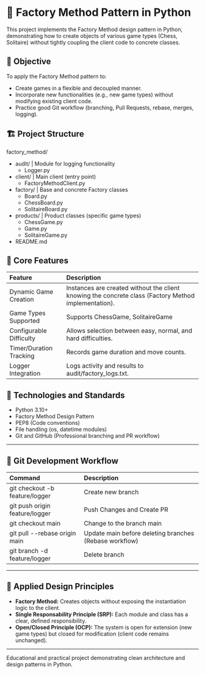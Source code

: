 # 🧩 Factory Method Pattern in Python
This project implements the Factory Method design pattern in Python, demonstrating how to create objects of various game types (Chess, Solitaire) without tightly coupling the client code to concrete classes.

## 🚀 Objective
To apply the Factory Method pattern to:
* Create games in a flexible and decoupled manner.
* Incorporate new functionalities (e.g., new game types) without modifying existing client code.
* Practice good Git workflow (branching, Pull Requests, rebase, merges, logging).

## 🏗️ Project Structure

factory_method/
  * audit/   | Module for logging functionality
      * Logger.py
  * client/  | Main client (entry point)
      * FactoryMethodClient.py
  * factory/ | Base and concrete Factory classes
      * Board.py
      * ChessBoard.py
      * SolitaireBoard.py
  * products/ | Product classes (specific game types)
      * ChessGame.py
      * Game.py
      * SolitaireGame.py
  * README.md

## 🧠 Core Features
    
| Feature | Description |  
| :--- | :--- |  
| Dynamic Game Creation | Instances are created without the client knowing the concrete class (Factory Method implementation). |  
| Game Types Supported | Supports ChessGame, SolitaireGame |  
| Configurable Difficulty | Allows selection between easy, normal, and hard difficulties. | 
| Timer/Duration Tracking | Records game duration and move counts. | 
| Logger Integration | Logs activity and results to audit/factory_logs.txt. | 

## 🧰 Technologies and Standards
* Python 3.10+
* Factory Method Design Pattern
* PEP8 (Code conventions)
* File handling (os, datetime modules)
* Git and GitHub (Professional branching and PR workflow)
---

## 🔀 Git Development Workflow
| Command | Description |
| :--- | :--- |
| git checkout -b feature/logger | Create new branch |
| git push origin feature/logger| Push Changes and Create PR|
| git checkout main | Change to the branch main |
| git pull --rebase origin main | Update main before deleting branches (Rebase workflow) |
| git branch -d feature/logger | Delete branch |
---

## 🧱 Applied Design Principles
* __Factory Method:__ Creates objects without exposing the instantiation logic to the client.
* __Single Responsability Principle (SRP):__ Each module and class has a clear, defined responsibility.
* __Open/Closed Principle (OCP):__ The system is open for extension (new game types) but closed for modification (client code remains unchanged).
---

Educational and practical project demonstrating clean architecture and design patterns in Python.


















